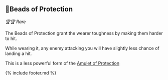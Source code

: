## 📿Beads of Protection

_🏆🏆 Rare_ 

The Beads of Protection grant the wearer toughness by making them harder to hit.

While wearing it, any enemy attacking you will have slightly less chance of landing a hit.

This is a less powerful form of the [Amulet of Protection](amulet_of_protection.md)


{% include footer.md %}
